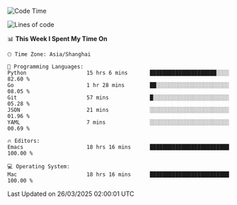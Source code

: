 <!--START_SECTION:waka-->
![Code Time](http://img.shields.io/badge/Code%20Time-2%2C598%20hrs%2014%20mins-blue)

![Lines of code](https://img.shields.io/badge/From%20Hello%20World%20I%27ve%20Written-335.3%20thousand%20lines%20of%20code-blue)

📊 **This Week I Spent My Time On** 

```text
🕑︎ Time Zone: Asia/Shanghai

💬 Programming Languages: 
Python                   15 hrs 6 mins       █████████████████████░░░░   82.60 % 
Go                       1 hr 28 mins        ██░░░░░░░░░░░░░░░░░░░░░░░   08.05 % 
Git                      57 mins             █░░░░░░░░░░░░░░░░░░░░░░░░   05.28 % 
JSON                     21 mins             ░░░░░░░░░░░░░░░░░░░░░░░░░   01.96 % 
YAML                     7 mins              ░░░░░░░░░░░░░░░░░░░░░░░░░   00.69 % 

🔥 Editors: 
Emacs                    18 hrs 16 mins      █████████████████████████   100.00 % 

💻 Operating System: 
Mac                      18 hrs 16 mins      █████████████████████████   100.00 % 
```


 Last Updated on 26/03/2025 02:00:01 UTC
<!--END_SECTION:waka-->
